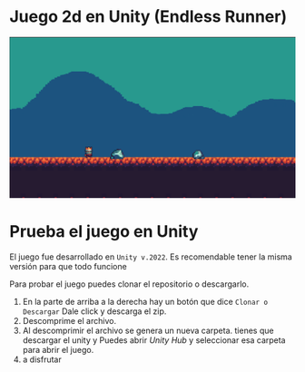 # Juego 2d en Unity (Endless Runner)
![Screenshot](Screenshots/Juego.png)


# Prueba el juego en Unity
El juego fue desarrollado en `Unity v.2022`. Es recomendable tener la misma versión para que todo funcione 

Para probar el juego puedes clonar el repositorio o descargarlo. 
1. En la parte de arriba a la derecha hay un botón que dice `Clonar o Descargar` Dale click y descarga el zip.
2. Descomprime el archivo.
3. Al descomprimir el archivo se genera un nueva carpeta. tienes que descargar el unity y Puedes abrir *Unity Hub* y seleccionar esa carpeta para abrir el juego.
4. a disfrutar
